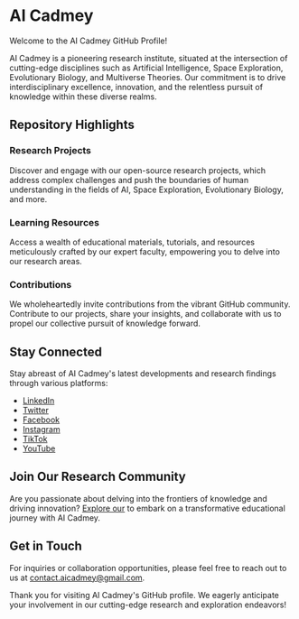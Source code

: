 # AI Cadmey

Welcome to the AI Cadmey GitHub Profile!

AI Cadmey is a pioneering research institute, situated at the intersection of cutting-edge disciplines such as Artificial Intelligence, Space Exploration, Evolutionary Biology, and Multiverse Theories. Our commitment is to drive interdisciplinary excellence, innovation, and the relentless pursuit of knowledge within these diverse realms.

## Repository Highlights

### Research Projects

Discover and engage with our open-source research projects, which address complex challenges and push the boundaries of human understanding in the fields of AI, Space Exploration, Evolutionary Biology, and more.

### Learning Resources

Access a wealth of educational materials, tutorials, and resources meticulously crafted by our expert faculty, empowering you to delve into our research areas.

### Contributions

We wholeheartedly invite contributions from the vibrant GitHub community. Contribute to our projects, share your insights, and collaborate with us to propel our collective pursuit of knowledge forward.

## Stay Connected

Stay abreast of AI Cadmey's latest developments and research findings through various platforms:

- [LinkedIn](http://www.linkedin.com/company/aicadmey)
- [Twitter](http://www.twitter.com/aicadmey)
- [Facebook](http://www.tiktok.com/@ai_cadmey)
- [Instagram](http://www.instagram.com/aicadmey)
- [TikTok](http://www.tiktok.com/@ai_cadmey)
- [YouTube](http://www.youtube.com/@aicadmey)

## Join Our Research Community

Are you passionate about delving into the frontiers of knowledge and driving innovation? [Explore our](https://drive.google.com/file/d/1xGg-qpgHczEN3RFj8zsBvA_Jxe2L-xHR/view?usp=sharing) to embark on a transformative educational journey with AI Cadmey.

## Get in Touch

For inquiries or collaboration opportunities, please feel free to reach out to us at [contact.aicadmey@gmail.com](mailto:contact.aicadmey@gmail.com).

Thank you for visiting AI Cadmey's GitHub profile. We eagerly anticipate your involvement in our cutting-edge research and exploration endeavors!
